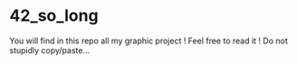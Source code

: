 # 42_so_long
You will find in this repo all my graphic project ! Feel free to read it ! Do not stupidly copy/paste... 
